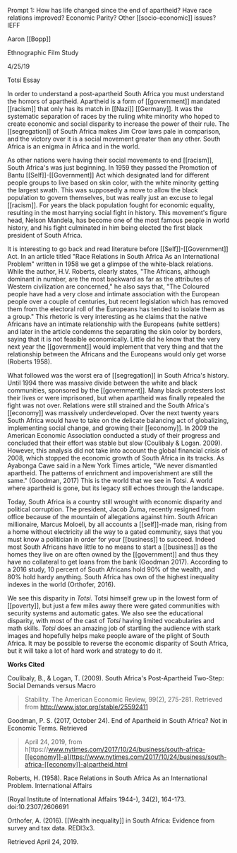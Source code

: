 Prompt 1: How has life changed since the end of apartheid? Have race relations improved? Economic Parity? Other [[socio-economic]] issues? IEFF

Aaron [[Bopp]]

Ethnographic Film Study

4/25/19

Totsi Essay

In order to understand a post-apartheid South Africa you must understand the horrors of apartheid. Apartheid is a form of [[government]] mandated [[racism]] that only has its match in [[Nazi]] [[Germany]]. It was the systematic separation of races by the ruling white minority who hoped to create economic and social disparity to increase the power of their rule. The [[segregation]] of South Africa makes Jim Crow laws pale in comparison, and the victory over it is a social movement greater than any other. South Africa is an enigma in Africa and in the world.

As other nations were having their social movements to end [[racism]], South Africa's was just beginning. In 1959 they passed the Promotion of Bantu [[Self]]-[[Government]] Act which designated land for different people groups to live based on skin color, with the white minority getting the largest swath. This was supposedly a move to allow the black population to govern themselves, but was really just an excuse to legal [[racism]]. For years the black population fought for economic equality, resulting in the most harrying social fight in history. This movement's figure head, Nelson Mandela, has become one of the most famous people in world history, and his fight culminated in him being elected the first black president of South Africa.

It is interesting to go back and read literature before [[Self]]-[[Government]] Act. In an article titled "Race Relations in South Africa As an International Problem" written in 1958 we get a glimpse of the white-black relations. While the author, H.V. Roberts, clearly states, "The Africans, although dominant in number, are the most backward as far as the attributes of Western civilization are concerned," he also says that, "The Coloured people have had a very close and intimate association with the European people over a couple of centuries, but recent legislation which has removed them from the electoral roll of the Europeans has tended to isolate them as a group." This rhetoric is very interesting as he claims that the native Africans have an intimate relationship with the Europeans (white settlers) and later in the article condemns the separating the skin color by borders, saying that it is not feasible economically. Little did he know that the very next year the [[government]] would implement that very thing and that the relationship between the Africans and the Europeans would only get worse (Roberts 1958).

What followed was the worst era of [[segregation]] in South Africa's history. Until 1994 there was massive divide between the white and black communities, sponsored by the [[government]]. Many black protesters lost their lives or were imprisoned, but when apartheid was finally repealed the fight was not over. Relations were still strained and the South Africa's [[economy]] was massively underdeveloped. Over the next twenty years South Africa would have to take on the delicate balancing act of globalizing, implementing social change, and growing their [[economy]]. In 2009 the American Economic Association conducted a study of their progress and concluded that their effort was stable but slow (Coulibaly & Logan. 2009). However, this analysis did not take into account the global financial crisis of 2008, which stopped the economic growth of South Africa in its tracks. As Ayabonga Cawe said in a New York Times article, "We never dismantled apartheid. The patterns of enrichment and impoverishment are still the same." (Goodman, 2017) This is the world that we see in Totsi. A world where apartheid is gone, but its legacy still echoes through the landscape.

Today, South Africa is a country still wrought with economic disparity and political corruption. The president, Jacob Zuma, recently resigned from office because of the mountain of allegations against him. South African millionaire, Marcus Moloeli, by all accounts a [[self]]-made man, rising from a home without electricity all the way to a gated community, says that you must know a politician in order for your [[business]] to succeed. Indeed most South Africans have little to no means to start a [[business]] as the homes they live on are often owned by the [[government]] and thus they have no collateral to get loans from the bank (Goodman 2017). According to a 2016 study, 10 percent of South Africans hold 90% of the wealth, and 80% hold hardy anything. South Africa has own of the highest inequality indexes in the world (Orthofer, 2016).

We see this disparity in *Totsi.* Totsi himself grew up in the lowest form of [[poverty]], but just a few miles away there were gated communities with security systems and automatic gates. We also see the educational disparity, with most of the cast of *Totsi* having limited vocabularies and math skills. *Totsi* does an amazing job of startling the audience with stark images and hopefully helps make people aware of the plight of South Africa. It may be possible to reverse the economic disparity of South Africa, but it will take a lot of hard work and strategy to do it.

**Works Cited**

Coulibaly, B., & Logan, T. (2009). South Africa\'s Post-Apartheid Two-Step: Social Demands versus Macro

> Stability. The American Economic Review, 99(2), 275-281. Retrieved from <http://www.jstor.org/stable/25592411>

Goodman, P. S. (2017, October 24). End of Apartheid in South Africa? Not in Economic Terms. Retrieved

> April 24, 2019, from h[ttps://www.nytimes.com/2017/10/24/business/south-africa-[[economy]]-a](ttps://www.nytimes.com/2017/10/24/business/south-africa-[[economy]]-a)partheid.html

Roberts, H. (1958). Race Relations in South Africa As an International Problem. International Affairs

(Royal Institute of International Affairs 1944-), 34(2), 164-173. doi:10.2307/2606691

Orthofer, A. (2016). [[Wealth inequality]] in South Africa: Evidence from survey and tax data. REDI3x3.

Retrieved April 24, 2019.

